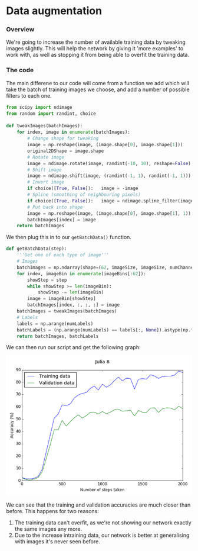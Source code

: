 # Data augmentation

### Overview

We're going to increase the number of available training data by tweaking images slightly. This will help the network by giving it 'more examples' to work with, as well as stopping it from being able to overfit the training data.

### The code

The main differene to our code will come from a function we add which will take the batch of training images we choose, and add a number of possible filters to each one.

```python
from scipy import ndimage
from random import randint, choice

def tweakImages(batchImages):
	for index, image in enumerate(batchImages):
		# Change shape for tweaking
		image = np.reshape(image, (image.shape[0], image.shape[1]))
		original2DShape = image.shape
		# Rotate image
		image = ndimage.rotate(image, randint(-10, 10), reshape=False)
		# Shift image
		image = ndimage.shift(image, (randint(-1, 1), randint(-1, 1)))
		# Invert image
		if choice([True, False]):	image = -image
		# Spline (smoothing of neighbouring pixels)
		if choice([True, False]):	image = ndimage.spline_filter(image)
		# Put back into shape
		image = np.reshape(image, (image.shape[0], image.shape[1], 1))
		batchImages[index] = image
	return batchImages
```

We then plug this in to our ```getBatchData()``` function.

```python
def getBatchData(step):
	'''Get one of each type of image'''
	# Images
	batchImages = np.ndarray(shape=(62, imageSize, imageSize, numChannels), dtype=np.float32)
	for index, imageBin in enumerate(imageBins[:62]):
		showStep = step
		while showStep >= len(imageBin):
			showStep -= len(imageBin)
		image = imageBin[showStep]
		batchImages[index, :, :, :] = image
	batchImages = tweakImages(batchImages)
	# Labels
	labels = np.arange(numLabels)
	batchLabels = (np.arange(numLabels) == labels[:, None]).astype(np.float32)
	return batchImages, batchLabels
```

We can then run our script and get the following graph:

![Graph 1](/images/Julia_8_blog_1.png)

We can see that the training and validation accuracies are much closer than before. This happens for two reasons:

 1. The training data can't overfit, as we're not showing our network exactly the same images any more.
 2. Due to the increase intraining data, our network is better at generalising with images it's never seen before.

